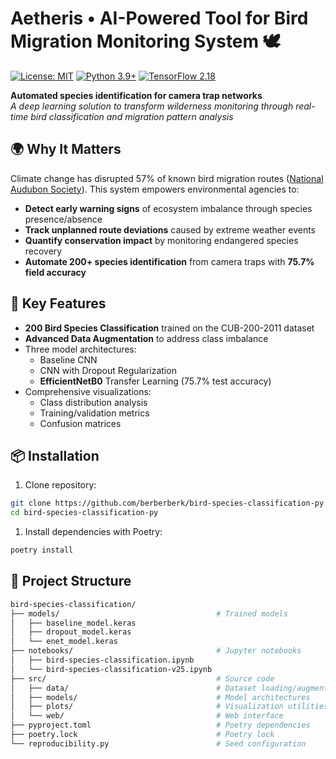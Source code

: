 # Aetheris • AI-Powered Tool for Bird Migration Monitoring System 🕊

[![License: MIT](https://img.shields.io/badge/License-MIT-yellow.svg)](https://opensource.org/licenses/MIT)
[![Python 3.9+](https://img.shields.io/badge/Python-3.9%2B-blue)](https://www.python.org/)
[![TensorFlow 2.18](https://img.shields.io/badge/TensorFlow-2.18-orange)](https://www.tensorflow.org/)

**Automated species identification for camera trap networks**  
*A deep learning solution to transform wilderness monitoring through real-time bird classification and migration pattern analysis* 

## 🌍 Why It Matters  
Climate change has disrupted 57% of known bird migration routes ([National Audubon Society](https://www.audubon.org/)). This system empowers environmental agencies to:  
- **Detect early warning signs** of ecosystem imbalance through species presence/absence  
- **Track unplanned route deviations** caused by extreme weather events  
- **Quantify conservation impact** by monitoring endangered species recovery  
- **Automate 200+ species identification** from camera traps with **75.7% field accuracy** 

## 🌟 Key Features
- **200 Bird Species Classification** trained on the CUB-200-2011 dataset
- **Advanced Data Augmentation** to address class imbalance
- Three model architectures:
  - Baseline CNN
  - CNN with Dropout Regularization
  - **EfficientNetB0** Transfer Learning (75.7% test accuracy)
- Comprehensive visualizations:
  - Class distribution analysis
  - Training/validation metrics
  - Confusion matrices

## 📦 Installation
1. Clone repository:
```bash
git clone https://github.com/berberberk/bird-species-classification-py.git
cd bird-species-classification-py
```
1. Install dependencies with Poetry:
```bash
poetry install
```

## 📂 Project Structure
```bash
bird-species-classification/
├── models/                                   # Trained models
│   ├── baseline_model.keras
│   ├── dropout_model.keras
│   └── enet_model.keras
├── notebooks/                                # Jupyter notebooks
│   ├── bird-species-classification.ipynb
│   └── bird-species-classification-v25.ipynb
├── src/                                      # Source code
│   ├── data/                                 # Dataset loading/augmentation
│   ├── models/                               # Model architectures
│   ├── plots/                                # Visualization utilities
│   └── web/                                  # Web interface
├── pyproject.toml                            # Poetry dependencies
├── poetry.lock                               # Poetry lock
└── reproducibility.py                        # Seed configuration
```